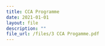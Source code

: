 ```yaml
---
title: CCA Programme
date: 2021-01-01
layout: file
description: ""
file_url: /files/3 CCA Progamme.pdf
---
```

